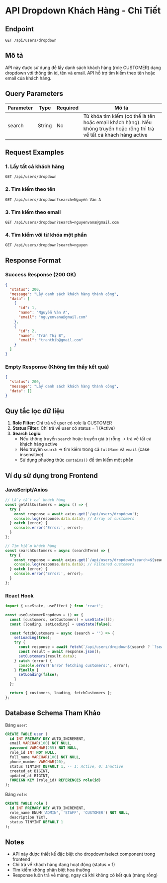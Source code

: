 # API Dropdown Khách Hàng - Chi Tiết

## Endpoint
```
GET /api/users/dropdown
```

## Mô tả
API này được sử dụng để lấy danh sách khách hàng (role CUSTOMER) dạng dropdown với thông tin id, tên và email. API hỗ trợ tìm kiếm theo tên hoặc email của khách hàng.

## Query Parameters
| Parameter | Type | Required | Mô tả |
|-----------|------|----------|-------|
| search | String | No | Từ khóa tìm kiếm (có thể là tên hoặc email khách hàng). Nếu không truyền hoặc rỗng thì trả về tất cả khách hàng active |

## Request Examples

### 1. Lấy tất cả khách hàng
```http
GET /api/users/dropdown
```

### 2. Tìm kiếm theo tên
```http
GET /api/users/dropdown?search=Nguyễn Văn A
```

### 3. Tìm kiếm theo email
```http
GET /api/users/dropdown?search=nguyenvana@gmail.com
```

### 4. Tìm kiếm với từ khóa một phần
```http
GET /api/users/dropdown?search=nguyen
```

## Response Format

### Success Response (200 OK)
```json
{
  "status": 200,
  "message": "Lấy danh sách khách hàng thành công",
  "data": [
    {
      "id": 1,
      "name": "Nguyễn Văn A",
      "email": "nguyenvana@gmail.com"
    },
    {
      "id": 2,
      "name": "Trần Thị B",
      "email": "tranthib@gmail.com"
    }
  ]
}
```

### Empty Response (Không tìm thấy kết quả)
```json
{
  "status": 200,
  "message": "Lấy danh sách khách hàng thành công",
  "data": []
}
```

## Quy tắc lọc dữ liệu

1. **Role Filter**: Chỉ trả về user có role là CUSTOMER
2. **Status Filter**: Chỉ trả về user có status = 1 (Active)
3. **Search Logic**: 
   - Nếu không truyền `search` hoặc truyền giá trị rỗng → trả về tất cả khách hàng active
   - Nếu truyền `search` → tìm kiếm trong cả `fullName` và `email` (case insensitive)
   - Sử dụng phương thức `contains()` để tìm kiếm một phần

## Ví dụ sử dụng trong Frontend

### JavaScript/Axios
```javascript
// Lấy tất cả khách hàng
const getAllCustomers = async () => {
  try {
    const response = await axios.get('/api/users/dropdown');
    console.log(response.data.data); // Array of customers
  } catch (error) {
    console.error('Error:', error);
  }
};

// Tìm kiếm khách hàng
const searchCustomers = async (searchTerm) => {
  try {
    const response = await axios.get(`/api/users/dropdown?search=${searchTerm}`);
    console.log(response.data.data); // Filtered customers
  } catch (error) {
    console.error('Error:', error);
  }
};
```

### React Hook
```jsx
import { useState, useEffect } from 'react';

const useCustomerDropdown = () => {
  const [customers, setCustomers] = useState([]);
  const [loading, setLoading] = useState(false);

  const fetchCustomers = async (search = '') => {
    setLoading(true);
    try {
      const response = await fetch(`/api/users/dropdown${search ? `?search=${search}` : ''}`);
      const result = await response.json();
      setCustomers(result.data);
    } catch (error) {
      console.error('Error fetching customers:', error);
    } finally {
      setLoading(false);
    }
  };

  return { customers, loading, fetchCustomers };
};
```

## Database Schema Tham Khảo

Bảng `user`:
```sql
CREATE TABLE user (
  id INT PRIMARY KEY AUTO_INCREMENT,
  email VARCHAR(100) NOT NULL,
  password VARCHAR(255) NOT NULL,
  role_id INT NOT NULL,
  full_name VARCHAR(100) NOT NULL,
  phone_number VARCHAR(20),
  status TINYINT DEFAULT 1, -- 1: Active, 0: Inactive
  created_at BIGINT,
  updated_at BIGINT,
  FOREIGN KEY (role_id) REFERENCES role(id)
);
```

Bảng `role`:
```sql
CREATE TABLE role (
  id INT PRIMARY KEY AUTO_INCREMENT,
  role_name ENUM('ADMIN', 'STAFF', 'CUSTOMER') NOT NULL,
  description TEXT,
  status TINYINT DEFAULT 1
);
```

## Notes
- API này được thiết kế đặc biệt cho dropdown/select component trong frontend
- Chỉ trả về khách hàng đang hoạt động (status = 1)
- Tìm kiếm không phân biệt hoa thường
- Response luôn trả về mảng, ngay cả khi không có kết quả (mảng rỗng)
